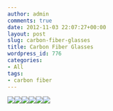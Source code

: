 ```yaml
---
author: admin
comments: true
date: 2012-11-03 22:07:27+00:00
layout: post
slug: carbon-fiber-glasses
title: Carbon Fiber Glasses
wordpress_id: 776
categories:
- All
tags:
- carbon fiber
---
```


[![](/uploads/PA0900022-300x111.jpg)](/uploads/PA0900022.jpg)[![](/uploads/PA090004-300x175.jpg)](/uploads/PA090004.jpg)[![](/uploads/PA090005-300x89.jpg)](/uploads/PA090005.jpg)[![](/uploads/PB030038-300x95.jpg)](/uploads/PB030038.jpg)[![](/uploads/PB0300401-300x156.jpg)](/uploads/PB0300401.jpg)[![](/uploads/PB030041-300x142.jpg)](/uploads/PB030041.jpg)
